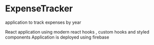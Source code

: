 # ExpenseTracker
application to track expenses by year

React application using modern react hooks , custom hooks and styled components
Application is deployed using firebase
